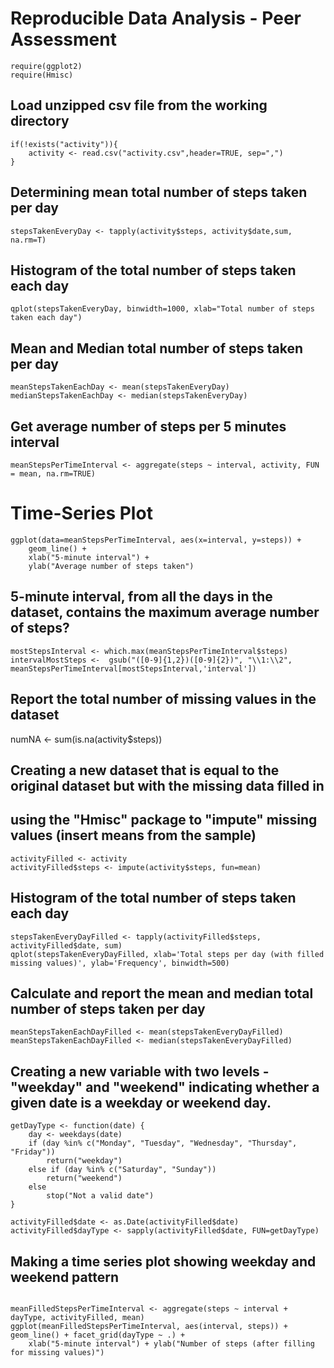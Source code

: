 # Reproducible Data Analysis - Peer Assessment

```{r}
require(ggplot2)
require(Hmisc)
```

## Load unzipped csv file from the working directory
```{r}
if(!exists("activity")){
    activity <- read.csv("activity.csv",header=TRUE, sep=",")
}
```

##  Determining mean total number of steps taken per day
```{r}
stepsTakenEveryDay <- tapply(activity$steps, activity$date,sum, na.rm=T)
```

## Histogram of the total number of steps taken each day
```{r echo=FALSE}
qplot(stepsTakenEveryDay, binwidth=1000, xlab="Total number of steps taken each day")
```

## Mean and Median total number of steps taken per day
```{r}
meanStepsTakenEachDay <- mean(stepsTakenEveryDay)
medianStepsTakenEachDay <- median(stepsTakenEveryDay)
```

## Get average number of steps per 5 minutes interval
```{r}
meanStepsPerTimeInterval <- aggregate(steps ~ interval, activity, FUN = mean, na.rm=TRUE)
```

# Time-Series Plot
```{r}
ggplot(data=meanStepsPerTimeInterval, aes(x=interval, y=steps)) +
    geom_line() +
    xlab("5-minute interval") +
    ylab("Average number of steps taken") 
```

## 5-minute interval, from all the days in the dataset, contains the maximum average number of steps?
```{r}
mostStepsInterval <- which.max(meanStepsPerTimeInterval$steps)
intervalMostSteps <-  gsub("([0-9]{1,2})([0-9]{2})", "\\1:\\2", meanStepsPerTimeInterval[mostStepsInterval,'interval'])
```

## Report the total number of missing values in the dataset
numNA <- sum(is.na(activity$steps))

## Creating a new dataset that is equal to the original dataset but with the missing data filled in
## using the "Hmisc" package to "impute" missing values (insert means from the sample)
```{r}
activityFilled <- activity
activityFilled$steps <- impute(activity$steps, fun=mean)
```

## Histogram of the total number of steps taken each day
```{r}
stepsTakenEveryDayFilled <- tapply(activityFilled$steps, activityFilled$date, sum)
qplot(stepsTakenEveryDayFilled, xlab='Total steps per day (with filled missing values)', ylab='Frequency', binwidth=500)
```

## Calculate and report the mean and median total number of steps taken per day
```{r}
meanStepsTakenEachDayFilled <- mean(stepsTakenEveryDayFilled)
meanStepsTakenEachDayFilled <- median(stepsTakenEveryDayFilled)
```

## Creating a new variable with two levels - "weekday" and "weekend" indicating whether a given date is a weekday or weekend day.
```{r}
getDayType <- function(date) {
    day <- weekdays(date)
    if (day %in% c("Monday", "Tuesday", "Wednesday", "Thursday", "Friday"))
        return("weekday")
    else if (day %in% c("Saturday", "Sunday"))
        return("weekend")
    else
        stop("Not a valid date")
}

activityFilled$date <- as.Date(activityFilled$date)
activityFilled$dayType <- sapply(activityFilled$date, FUN=getDayType)
```

## Making a time series plot showing weekday and weekend pattern

```{r}

meanFilledStepsPerTimeInterval <- aggregate(steps ~ interval + dayType, activityFilled, mean)
ggplot(meanFilledStepsPerTimeInterval, aes(interval, steps)) + geom_line() + facet_grid(dayType ~ .) +
    xlab("5-minute interval") + ylab("Number of steps (after filling for missing values)")

```

